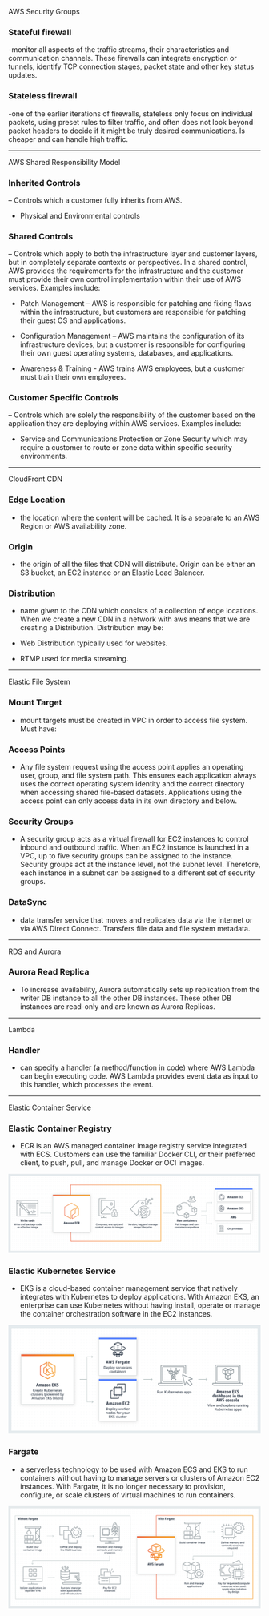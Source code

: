 AWS Security Groups

### Stateful firewall 
-monitor all aspects of the traffic streams, their characteristics and communication channels. These firewalls can integrate encryption or tunnels, identify TCP connection stages, packet state and other key status updates.

### Stateless firewall
-one of the earlier iterations of firewalls, stateless only focus on individual packets, using preset rules to filter traffic, and often does not look beyond packet headers to decide if it might be truly desired communications. Is cheaper and can handle high traffic.

---
AWS Shared Responsibility Model

### Inherited Controls
– Controls which a customer fully inherits from AWS.
* Physical and Environmental controls

### Shared Controls
– Controls which apply to both the infrastructure layer and customer layers, but in completely separate contexts or perspectives. In a shared control, AWS provides the requirements for the infrastructure and the customer must provide their own control implementation within their use of AWS services. Examples include:

* Patch Management – AWS is responsible for patching and fixing flaws within the infrastructure, but customers are responsible for patching their guest OS and applications.

* Configuration Management – AWS maintains the configuration of its infrastructure devices, but a customer is responsible for configuring their own guest operating systems, databases, and applications.

* Awareness & Training - AWS trains AWS employees, but a customer must train their own employees.

### Customer Specific Controls
– Controls which are solely the responsibility of the customer based on the application they are deploying within AWS services. Examples include:

* Service and Communications Protection or Zone Security which may require a customer to route or zone data within specific security environments.
---

CloudFront CDN

### Edge Location
- the location where the content will be cached. It is a separate to an AWS Region or AWS availability zone.

### Origin
- the origin of all the files that CDN will distribute. Origin can be either an S3 bucket, an EC2 instance or an Elastic Load Balancer.

### Distribution
- name given to the CDN which consists of a collection of edge locations. When we create a new CDN in a network with aws means that we are creating a Distribution. Distribution may be:

* Web Distribution typically used for websites.

* RTMP used for media streaming.

---

Elastic File System

### Mount Target
- mount targets must be created in VPC in order to access file system. Must have:

### Access Points
- Any file system request using the access point applies an operating user, group, and file system path. This ensures each application always uses the correct operating system identity and the correct directory when accessing shared file-based datasets. Applications using the access point can only access data in its own directory and below. 

### Security Groups
- A security group acts as a virtual firewall for EC2 instances to control inbound and outbound traffic. When an EC2 instance is launched in a VPC, up to five security groups can be assigned to the instance. Security groups act at the instance level, not the subnet level. Therefore, each instance in a subnet can be assigned to a different set of security groups.

### DataSync
- data transfer service that moves and replicates data via the internet or via AWS Direct Connect. Transfers file data and file system metadata.

---

RDS and Aurora

### Aurora Read Replica
- To increase availability, Aurora automatically sets up replication from the writer DB instance to all the other DB instances. These other DB instances are read-only and are known as Aurora Replicas. 

---

Lambda

### Handler
- can specify a handler (a method/function in code) where AWS Lambda can begin executing code. AWS Lambda provides event data as input to this handler, which processes the event.

---

Elastic Container Service

### Elastic Container Registry 
- ECR is an AWS managed container image registry service integrated with ECS. Customers can use the familiar Docker CLI, or their preferred client, to push, pull, and manage Docker or OCI images. 

![](../00_includes/wk05/ecs-ecr-flowchart.png)

### Elastic Kubernetes Service
- EKS is a cloud-based container management service that natively integrates with Kubernetes to deploy applications. With Amazon EKS, an enterprise can use Kubernetes without having install, operate or manage the container orchestration software in the EC2 instances.

![](../00_includes/wk05/ecs-eks-flowchart.png)

### Fargate
- a serverless technology to be used with Amazon ECS and EKS to run containers without having to manage servers or clusters of Amazon EC2 instances. With Fargate, it is no longer necessary to provision, configure, or scale clusters of virtual machines to run containers. 

![](../00_includes/wk05/ecs-fargate.png)

